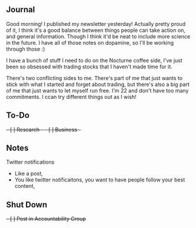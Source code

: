 ## Journal
Good morning! I published my newsletter yesterday! Actually pretty proud of it, I think it's a good balance between things people can take action on, and general information. Though I think it'd be neat to include more science in the future. I have all of those notes on dopamine, so I'll be working through those :) 

I have a bunch of stuff I need to do on the Nocturne coffee side, I've just been so obsessed with trading stocks that I haven't made time for it. 

There's two conflicting sides to me. There's part of me that just wants to stick with what I started and forget about trading, but there's also a big part of me that just wants to let myself run free. I'm 22 and don't have too many commitments. I ccan try different things out as I wish! 



## To-Do
<del>- [ ] Research - </del>
<del>- [ ] Business - </del>


## Notes
Twitter notifications
- Like a post, 
- You like twitter notificaitons, you want to have people follow your best content, 

## Shut Down
<del>- [ ] Post in Accountability Group</del>